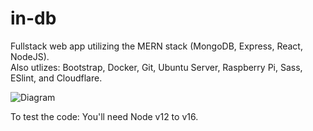 # in-db
Fullstack web app utilizing the MERN stack (MongoDB, Express, React, NodeJS).<br>
Also utlizes: Bootstrap, Docker, Git, Ubuntu Server, Raspberry Pi, Sass, ESlint, and Cloudflare.<br>

![Diagram](https://i.imgur.com/6nqbQg9.png)

To test the code:
You'll need Node v12 to v16. 
